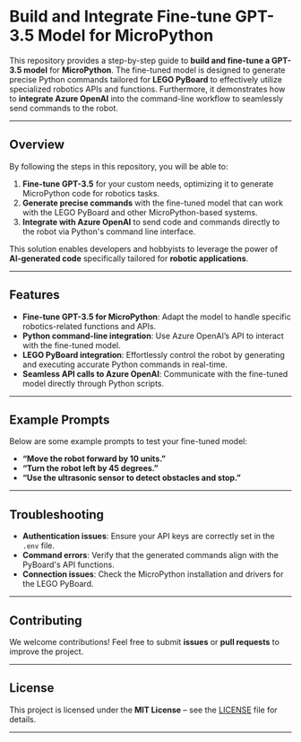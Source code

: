 # Build and Integrate Fine-tune GPT-3.5 Model for MicroPython

This repository provides a step-by-step guide to **build and fine-tune a GPT-3.5 model** for **MicroPython**. The fine-tuned model is designed to generate precise Python commands tailored for **LEGO PyBoard** to effectively utilize specialized robotics APIs and functions. Furthermore, it demonstrates how to **integrate Azure OpenAI** into the command-line workflow to seamlessly send commands to the robot.

---

## Overview

By following the steps in this repository, you will be able to:

1. **Fine-tune GPT-3.5** for your custom needs, optimizing it to generate MicroPython code for robotics tasks.
2. **Generate precise commands** with the fine-tuned model that can work with the LEGO PyBoard and other MicroPython-based systems.
3. **Integrate with Azure OpenAI** to send code and commands directly to the robot via Python's command line interface.

This solution enables developers and hobbyists to leverage the power of **AI-generated code** specifically tailored for **robotic applications**.

---

## Features

- **Fine-tune GPT-3.5 for MicroPython**: Adapt the model to handle specific robotics-related functions and APIs.
- **Python command-line integration**: Use Azure OpenAI’s API to interact with the fine-tuned model.
- **LEGO PyBoard integration**: Effortlessly control the robot by generating and executing accurate Python commands in real-time.
- **Seamless API calls to Azure OpenAI**: Communicate with the fine-tuned model directly through Python scripts.

---
## Example Prompts

Below are some example prompts to test your fine-tuned model:

- **“Move the robot forward by 10 units.”**
- **“Turn the robot left by 45 degrees.”**
- **“Use the ultrasonic sensor to detect obstacles and stop.”**

---

## Troubleshooting

- **Authentication issues**: Ensure your API keys are correctly set in the `.env` file.
- **Command errors**: Verify that the generated commands align with the PyBoard's API functions.
- **Connection issues**: Check the MicroPython installation and drivers for the LEGO PyBoard.

---

## Contributing

We welcome contributions! Feel free to submit **issues** or **pull requests** to improve the project.

---

## License

This project is licensed under the **MIT License** – see the [LICENSE](LICENSE) file for details.

---
